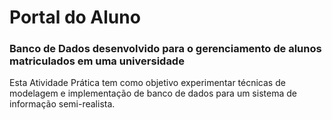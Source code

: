 # Portal do Aluno 
### Banco de Dados desenvolvido para o gerenciamento de alunos matriculados em uma universidade
Esta Atividade Prática tem como objetivo experimentar técnicas de modelagem e implementação de banco de dados para um sistema de informação semi-realista.






